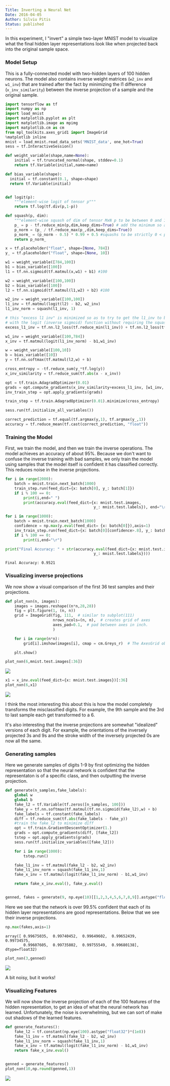 ```yaml
---
Title: Inverting a Neural Net
Date: 2016-04-05
Author: Silviu Pitis
Status: published
---
```


In this experiment, I "invert" a simple two-layer MNIST model to visualize what the final hidden layer representations look like when projected back into the original sample space.

### Model Setup

This is a fully-connected model with two-hidden layers of 100 hidden neurons. The model also contains inverse weight matrices (`w2_inv` and `w1_inv`) that are trained after the fact by minimizing the l1 difference (`x_inv_similarity`) between the inverse projection of a sample and the original sample.

```python
import tensorflow as tf
import numpy as np
import load_mnist
import matplotlib.pyplot as plt
import matplotlib.image as mpimg
import matplotlib.cm as cm
from mpl_toolkits.axes_grid1 import ImageGrid
%matplotlib inline
mnist = load_mnist.read_data_sets('MNIST_data', one_hot=True)
sess = tf.InteractiveSession()

def weight_variable(shape,name=None):
    initial = tf.truncated_normal(shape, stddev=0.1)
    return tf.Variable(initial,name=name)

def bias_variable(shape):
  initial = tf.constant(0.1, shape=shape)
  return tf.Variable(initial)


def logit(p):
    """element-wise logit of tensor p"""
    return tf.log(tf.div(p,1-p))

def squash(p, dim):
    """element-wise squash of dim of tensor MxN p to be between 0 and 1"""
    p_ = p - tf.reduce_min(p,dim,keep_dims=True) # add the minimum so all above 0
    p_norm = (p_ / tf.reduce_max(p_,dim,keep_dims=True))
    p_norm_ = (p_norm - 0.5) * 0.99 + 0.5 #squashs to be strictly 0 < p_norm_ < 1
    return p_norm_

x = tf.placeholder("float", shape=[None, 784])
y_ = tf.placeholder("float", shape=[None, 10])

w1 = weight_variable([784,100])
b1 = bias_variable([100])
l1 = tf.nn.sigmoid(tf.matmul(x,w1) + b1) #100

w2 = weight_variable([100,100])
b2 = bias_variable([100])
l2 = tf.nn.sigmoid(tf.matmul(l1,w2) + b2) #100

w2_inv = weight_variable([100,100])
l1_inv = tf.matmul(logit(l2) - b2, w2_inv)
l1_inv_norm = squash(l1_inv, 1)

# this "excess l1 inv" is minimized so as to try to get the l1_inv to be compatible
# with the logit (inverse sigmoid) function without requiring the squash operation
excess_l1_inv = tf.nn.l2_loss(tf.reduce_min(l1_inv)) + tf.nn.l2_loss(tf.reduce_max(l1_inv - 1))

w1_inv = weight_variable([100,784])
x_inv = tf.matmul(logit(l1_inv_norm) - b1,w1_inv)

w = weight_variable([100,10])
b = bias_variable([10])
y = tf.nn.softmax(tf.matmul(l2,w) + b)

cross_entropy = -tf.reduce_sum(y_*tf.log(y))
x_inv_similarity = tf.reduce_sum(tf.abs(x - x_inv))

opt = tf.train.AdagradOptimizer(0.01)
grads = opt.compute_gradients(x_inv_similarity+excess_l1_inv, [w1_inv, w2_inv])
inv_train_step = opt.apply_gradients(grads)

train_step = tf.train.AdagradOptimizer(0.01).minimize(cross_entropy)

sess.run(tf.initialize_all_variables())

correct_prediction = tf.equal(tf.argmax(y,1), tf.argmax(y_,1))
accuracy = tf.reduce_mean(tf.cast(correct_prediction, "float"))
```

### Training the Model

First, we train the model, and then we train the inverse operations. The model achieves an accuracy of about 95%. Because we don't want to confuse the inverse training with bad samples, we only train the model using samples that the model itself is confident it has classified correctly. This reduces noise in the inverse projections.


```python
for i in range(2000):
    batch = mnist.train.next_batch(1000)
    train_step.run(feed_dict={x: batch[0], y_: batch[1]})
    if i % 100 == 0:
        print(i,end=" ")
        print(accuracy.eval(feed_dict={x: mnist.test.images,
                                       y_: mnist.test.labels}), end="\r")

for i in range(1000):
    batch = mnist.train.next_batch(1000)
    confidence = np.max(y.eval(feed_dict= {x: batch[0]}),axis=1)
    inv_train_step.run(feed_dict={x: batch[0][confidence>.8], y_: batch[1][confidence>.8]})
    if i % 100 == 0:
        print(i,end="\r")

print("Final Accuracy: " + str(accuracy.eval(feed_dict={x: mnist.test.images,
                                       y_: mnist.test.labels})))
```

    Final Accuracy: 0.9521

### Visualizing inverse projections

We now show a visual comparison of the first 36 test samples and their projections.


```python
def plot_nxn(n, images):
    images = images.reshape((n*n,28,28))
    fig = plt.figure(1, (n, n))
    grid = ImageGrid(fig, 111,  # similar to subplot(111)
                     nrows_ncols=(n, n),  # creates grid of axes
                     axes_pad=0.1,  # pad between axes in inch.
                     )

    for i in range(n*n):
        grid[i].imshow(images[i], cmap = cm.Greys_r)  # The AxesGrid object work as a list of axes.

    plt.show()

plot_nxn(6,mnist.test.images[:36])
```


![]({filename}/static/images/INN_output_11_0.png)



```python
x1 = x_inv.eval(feed_dict={x: mnist.test.images})[:36]
plot_nxn(6,x1)
```

![]({filename}/static/images/INN_output_13_0.png)


I think the most interesting this about this is how the model completely transforms the misclassified digits. For example, the 9th sample and the 3rd to last sample each get transformed to a 6.

It's also interesting that the inverse projections are somewhat "idealized" versions of each digit. For example, the orientations of the inversely projected 3s and 9s and the stroke width of the inversely projected 0s are now all the same.

### Generating samples

Here we generate samples of digits 1-9 by first optimizing the hidden representation so that the neural network is confident that the representaton is of a specific class, and then outputting the inverse projection.


```python
def generate(n_samples,fake_labels):
    global w
    global b
    fake_l2 = tf.Variable(tf.zeros([n_samples, 100]))
    fake_y = tf.nn.softmax(tf.matmul(tf.nn.sigmoid(fake_l2),w) + b)
    fake_labels = tf.constant(fake_labels)
    diff = tf.reduce_sum(tf.abs(fake_labels - fake_y))
    #train the fake_l2 to minimize diff
    opt = tf.train.GradientDescentOptimizer(1.)
    grads = opt.compute_gradients(diff, [fake_l2])
    tstep = opt.apply_gradients(grads)
    sess.run(tf.initialize_variables([fake_l2]))

    for i in range(1000):
        tstep.run()

    fake_l1_inv = tf.matmul(fake_l2 - b2, w2_inv)
    fake_l1_inv_norm = squash(fake_l1_inv,1)
    fake_x_inv = tf.matmul(logit(fake_l1_inv_norm) - b1,w1_inv)

    return fake_x_inv.eval(), fake_y.eval()


genned, fakes = generate(9, np.eye(10)[[1,2,3,4,5,6,7,8,9]].astype("float32"))
```

Here we see that the network is over 99.5% confident that each of its hidden layer representations are good representations. Below that we see their inverse projections.

```python
np.max(fakes,axis=1)
```

    array([ 0.99675035,  0.99740452,  0.99649602,  0.99652439,  0.99734575,
            0.99607605,  0.99735802,  0.99755549,  0.99680138], dtype=float32)

```python
plot_nxn(3,genned)
```

![]({filename}/static/images/INN_output_20_0.png)


A bit noisy, but it works!

### Visualizing Features

We will now show the inverse projection of each of the 100 features of the hidden representation, to get an idea of what the neural network has learned. Unfortunately, the noise is overwhelming, but we can sort of make out shadows of the learned features.


```python
def generate_features():
    fake_l2 = tf.constant(np.eye(100).astype("float32")*(1e8))
    fake_l1_inv = tf.matmul(fake_l2 - b2, w2_inv)
    fake_l1_inv_norm = squash(fake_l1_inv,1)
    fake_x_inv = tf.matmul(logit(fake_l1_inv_norm) - b1,w1_inv)
    return fake_x_inv.eval()


genned = generate_features()
plot_nxn(10,np.round(genned,1))
```

![]({filename}/static/images/INN_output_24_0.png)
